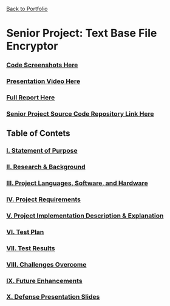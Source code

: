 [Back to Portfolio](./)

Senior Project: Text Base File Encryptor
===============

### [Code Screenshots Here](https://github.com/trevorabel/trevorabel.github.io/blob/master/implementationDesignExplanation.md#code-screenshots)

### [Presentation Video Here](https://youtu.be/W2AUN4eaBvE)

### [Full Report Here](fullReport.md)

### [Senior Project Source Code Repository Link Here](https://github.com/trevorabel/seniorproject)

Table of Contets
----------------
### [I. Statement of Purpose](sop.md)
### [II. Research & Background](researchBackground.md)
### [III. Project Languages, Software, and Hardware](languagesSoftwareHardware.md)
### [IV. Project Requirements](projectRequirements.md)
### [V. Project Implementation Description & Explanation](implementationDesignExplanation.md)
### [VI. Test Plan](testPlan.md)
### [VII. Test Results](testResults.md)
### [VIII. Challenges Overcome](challengesOvercome.md)
### [IX. Future Enhancements](futureEnhancements.md)
### [X. Defense Presentation Slides](defensePresentationSlides.md)
